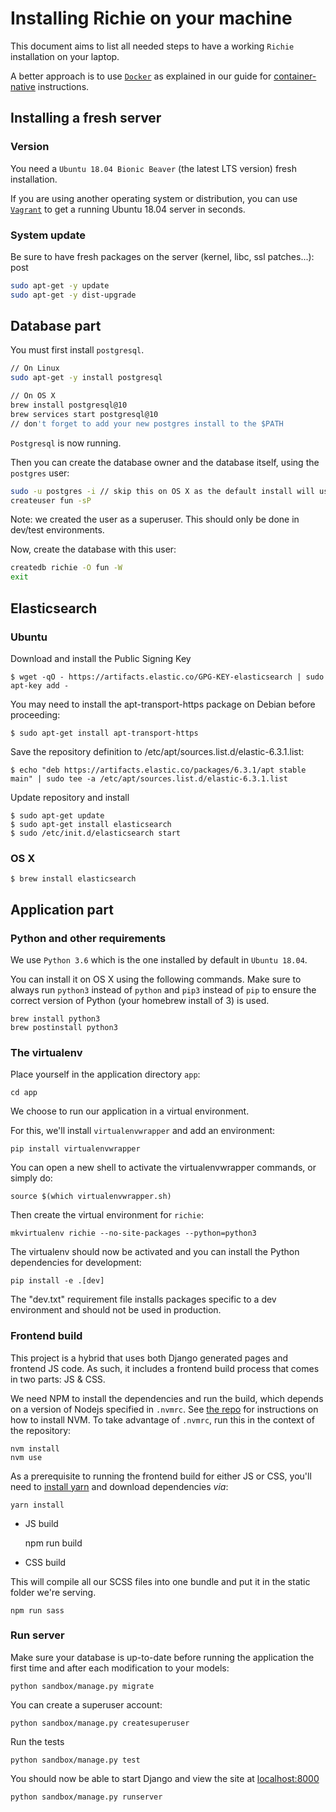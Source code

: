 # Installing Richie on your machine

This document aims to list all needed steps to have a working `Richie`
installation on your laptop.

A better approach is to use [`Docker`](https://docs.docker.com) as explained in
our guide for [container-native](../README.md) instructions.

## Installing a fresh server

### Version

You need a `Ubuntu 18.04 Bionic Beaver` (the latest LTS version) fresh
installation.

If you are using another operating system or distribution, you can use
[`Vagrant`](https://docs.vagrantup.com/v2/getting-started/index.html) to get a
running Ubuntu 18.04 server in seconds.

### System update

Be sure to have fresh packages on the server (kernel, libc, ssl patches...):
post

```sh
sudo apt-get -y update
sudo apt-get -y dist-upgrade
```

## Database part

You must first install `postgresql`.

```sh
// On Linux
sudo apt-get -y install postgresql

// On OS X
brew install postgresql@10
brew services start postgresql@10
// don't forget to add your new postgres install to the $PATH
```

`Postgresql` is now running.

Then you can create the database owner and the database itself, using the
`postgres` user:

```sh
sudo -u postgres -i // skip this on OS X as the default install will use your local user
createuser fun -sP
```

Note: we created the user as a superuser. This should only be done in dev/test
environments.

Now, create the database with this user:

```sh
createdb richie -O fun -W
exit
```

## Elasticsearch

### Ubuntu

Download and install the Public Signing Key

    $ wget -qO - https://artifacts.elastic.co/GPG-KEY-elasticsearch | sudo apt-key add -

You may need to install the apt-transport-https package on Debian before
proceeding:

    $ sudo apt-get install apt-transport-https

Save the repository definition to /etc/apt/sources.list.d/elastic-6.3.1.list:

    $ echo "deb https://artifacts.elastic.co/packages/6.3.1/apt stable main" | sudo tee -a /etc/apt/sources.list.d/elastic-6.3.1.list

Update repository and install

    $ sudo apt-get update
    $ sudo apt-get install elasticsearch
    $ sudo /etc/init.d/elasticsearch start

### OS X

    $ brew install elasticsearch

## Application part

### Python and other requirements

We use `Python 3.6` which is the one installed by default in `Ubuntu 18.04`.

You can install it on OS X using the following commands. Make sure to always run
`python3` instead of `python` and `pip3` instead of `pip` to ensure the correct
version of Python (your homebrew install of 3) is used.

```
brew install python3
brew postinstall python3
```

### The virtualenv

Place yourself in the application directory `app`:

    cd app

We choose to run our application in a virtual environment.

For this, we'll install `virtualenvwrapper` and add an environment:

    pip install virtualenvwrapper

You can open a new shell to activate the virtualenvwrapper commands, or simply
do:

    source $(which virtualenvwrapper.sh)

Then create the virtual environment for `richie`:

    mkvirtualenv richie --no-site-packages --python=python3

The virtualenv should now be activated and you can install the Python
dependencies for development:

    pip install -e .[dev]

The "dev.txt" requirement file installs packages specific to a dev environment
and should not be used in production.

### Frontend build

This project is a hybrid that uses both Django generated pages and frontend JS
code. As such, it includes a frontend build process that comes in two parts: JS
& CSS.

We need NPM to install the dependencies and run the build, which depends on a
version of Nodejs specified in `.nvmrc`. See [the
repo](https://github.com/creationix/nvm) for instructions on how to install NVM.
To take advantage of `.nvmrc`, run this in the context of the repository:

    nvm install
    nvm use

As a prerequisite to running the frontend build for either JS or CSS, you'll
need to [install yarn](https://yarnpkg.com/lang/en/docs/install/) and download
dependencies _via_:

    yarn install

- JS build

  npm run build

- CSS build

This will compile all our SCSS files into one bundle and put it in the static
folder we're serving.

    npm run sass

### Run server

Make sure your database is up-to-date before running the application the first
time and after each modification to your models:

    python sandbox/manage.py migrate

You can create a superuser account:

    python sandbox/manage.py createsuperuser

Run the tests

    python sandbox/manage.py test

You should now be able to start Django and view the site at
[localhost:8000](http://localhost:8000)

    python sandbox/manage.py runserver
